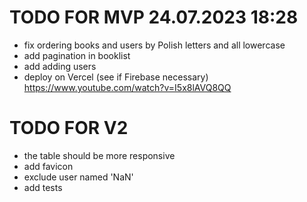 # TODO FOR MVP 24.07.2023 18:28
- fix ordering books and users by Polish letters and all lowercase
- add pagination in booklist
- add adding users
- deploy on Vercel (see if Firebase necessary) https://www.youtube.com/watch?v=I5x8lAVQ8QQ

# TODO FOR V2
- the table should be more responsive
- add favicon 
- exclude user named 'NaN'
- add tests
